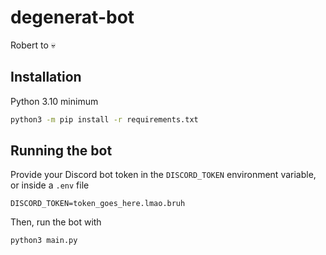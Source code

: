 # degenerat-bot
Robert to 💀

## Installation
Python 3.10 minimum
```sh
python3 -m pip install -r requirements.txt
```

## Running the bot
Provide your Discord bot token in the `DISCORD_TOKEN` environment variable, or inside a `.env` file
```
DISCORD_TOKEN=token_goes_here.lmao.bruh
```
Then, run the bot with
```sh
python3 main.py
```
